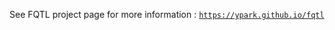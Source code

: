 See FQTL project page for more information : [`https://ypark.github.io/fqtl`](https://ypark.github.io/fqtl)
